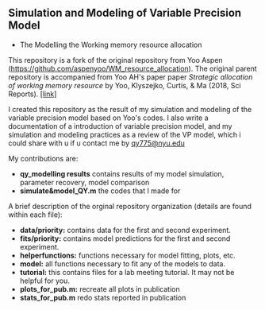 ## Simulation and Modeling of Variable Precision Model
- The Modelling the Working memory resource allocation

This repository is a fork of the original repository from Yoo Aspen (https://github.com/aspenyoo/WM_resource_allocation). The original parent repository is accompanied from Yoo AH's paper paper *Strategic allocation of working memory resource* by Yoo, Klyszejko, Curtis, & Ma (2018, Sci Reports). [\[link\]](https://www.nature.com/articles/s41598-018-34282-1.pdf)

I created this repository as the result of my simulation and modeling of the variable precision model based on Yoo's codes. I also write a documentation of a introduction of variable precision model, and my simulation and modeling practices as a review of the VP model, which i could share with u if u contact me by qy775@nyu.edu

My contributions are:
- **qy_modelling results** contains results of my model simulation, parameter recovery, model comparison
- **simulate&model_QY.m** the codes that I made for 

A brief description of the orginal repository organization (details are found within each file):
- **data/priority:** contains data for the first and second experiment. 
- **fits/priority:** contains model predictions for the first and second experiment. 
- **helperfunctions:** functions necessary for model fitting, plots, etc. 
- **model:** all functions necessary to fit any of the models to data. 
- **tutorial:** this contains files for a lab meeting tutorial. It may not be helpful for you. 
- **plots_for_pub.m:** recreate all plots in publication
- **stats_for_pub.m** redo stats reported in publication

